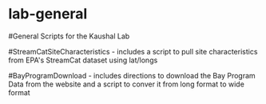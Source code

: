 # lab-general

#General Scripts for the Kaushal Lab

#StreamCatSiteCharacteristics - includes a script to pull site characteristics from EPA's StreamCat dataset using lat/longs

#BayProgramDownload - includes directions to download the Bay Program Data from the website and a script to conver it from long format to wide format
